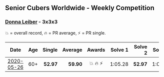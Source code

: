 ## Senior Cubers Worldwide - Weekly Competition
### [Donna Leiber](../donna_leiber.md) - 3x3x3

💥 = overall record, 🔥 = PR average, ⚡ = PR single.

| Date | Age | Single | Average | Awards | Solve 1 | Solve 2 | Solve 3 | Solve 4 | Solve 5 | Video |
| :--: | :--: | --: | --: | :--: | --: | --: | --: | --: | --: | :-- |
| [2020-05-26](../../results/333/2020-05-26.md) | 60+ | **52.97** | **59.90** | 💥 🔥 ⚡ | 1:05.28 | **52.97** | 1:09.73 | 54.84 | 59.57 | [Link](https://www.facebook.com/events/688407551989463/permalink/690851241745094/) |


<!-- Global site tag (gtag.js) - Google Analytics -->
<script async src="https://www.googletagmanager.com/gtag/js?id=UA-86348435-3"></script>
<script>window.dataLayer = window.dataLayer || []; function gtag() {dataLayer.push(arguments);} gtag('js', new Date()); gtag('config', 'UA-86348435-3');</script>
